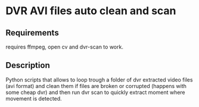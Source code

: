 # DVR AVI files auto clean and scan
## Requirements
requires ffmpeg, open cv and dvr-scan to work.

## Description
Python scripts that allows to loop trough a folder of dvr extracted video files (avi format) and clean them if files are broken or corrupted (happens with some cheap dvr) and then run dvr scan to quickly extract moment where movement is detected.
